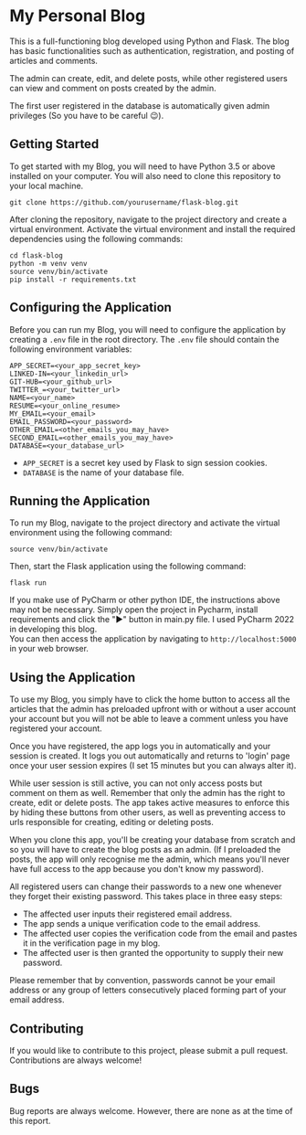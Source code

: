 # My Personal Blog

This is a full-functioning blog developed using Python and Flask. The blog has basic functionalities such as authentication, registration, and posting of articles and comments.

The admin can create, edit, and delete posts, while other registered users can view and comment on posts created by the admin.

The first user registered in the database is automatically given admin privileges (So you have to be careful 😉).

## Getting Started

To get started with my Blog, you will need to have Python 3.5 or above installed on your computer. You will also need to clone this repository to your local machine.

```
git clone https://github.com/yourusername/flask-blog.git
```

After cloning the repository, navigate to the project directory and create a virtual environment. Activate the virtual environment and install the required dependencies using the following commands:

```
cd flask-blog
python -m venv venv
source venv/bin/activate
pip install -r requirements.txt
```

## Configuring the Application

Before you can run my Blog, you will need to configure the application by creating a `.env` file in the root directory. The `.env` file should contain the following environment variables:

```
APP_SECRET=<your_app_secret_key>
LINKED-IN=<your_linkedin_url>
GIT-HUB=<your_github_url>
TWITTER_=<your_twitter_url>
NAME=<your_name>
RESUME=<your_online_resume>
MY_EMAIL=<your_email>
EMAIL_PASSWORD=<your_password>
OTHER_EMAIL=<other_emails_you_may_have>
SECOND_EMAIL=<other_emails_you_may_have>
DATABASE=<your_database_url>
```

- `APP_SECRET` is a secret key used by Flask to sign session cookies.
- `DATABASE` is the name of your database file.

## Running the Application

To run my Blog, navigate to the project directory and activate the virtual environment using the following command:

```
source venv/bin/activate
```

Then, start the Flask application using the following command:

```
flask run
```
If you make use of PyCharm or other python IDE, the instructions above may not be necessary. Simply open the project in Pycharm, install requirements and click the "▶️" button in main.py file. I used PyCharm 2022 in developing this blog.\
You can then access the application by navigating to `http://localhost:5000` in your web browser.

## Using the Application

To use my Blog, you simply have to click the home button to access all the articles that the admin has preloaded upfront with or without a user account your account but you will not be able to leave a comment unless you have registered your account. 

Once you have registered, the app logs you in automatically and your session is created. It logs you out automatically and returns to 'login' page once your user session expires (I set 15 minutes but you can always alter it). 

While user session is still active, you can not only access posts but comment on them as well. Remember that only the admin has the right to create, edit or delete posts. The app takes active measures to enforce this by hiding these buttons from other users, as well as preventing access to urls responsible for creating, editing or deleting posts.

When you clone this app, you'll be creating your database from scratch and so you will have to create the blog posts as an admin. (If I preloaded the posts, the app will only recognise me the admin, which means you'll never have full access to the app because you don't know my password). 

All registered users can change their passwords to a new one whenever they forget their existing password. This takes place in three easy steps:
- The affected user inputs their registered email address.
- The app sends a unique verification code to the email address.
- The affected user copies the verification code from the email and pastes it in the verification page in my blog.
- The affected user is then granted the opportunity to supply their new password. 

Please remember that by convention, passwords cannot be your email address or any group of letters consecutively placed forming part of your email address.

## Contributing

If you would like to contribute to this project, please submit a pull request. Contributions are always welcome!

## Bugs

Bug reports are always welcome. However, there are none as at the time of this report.
